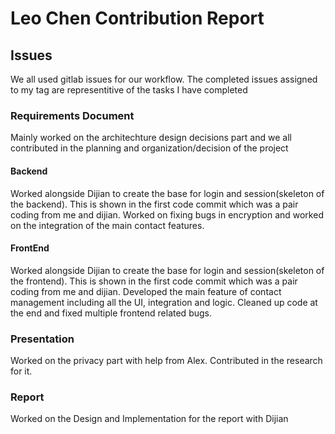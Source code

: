 # Leo Chen Contribution Report

## Issues

We all used gitlab issues for our workflow. The completed issues assigned to my tag are representitive of the tasks I have completed

### Requirements Document

Mainly worked on the architechture design decisions part and we all contributed in the planning and organization/decision of the project

#### Backend

Worked alongside Dijian to create the base for login and session(skeleton of the backend). This is shown in the first code commit which was a pair coding from me and dijian. Worked on fixing bugs in encryption and worked on the integration of the main contact features.

#### FrontEnd

Worked alongside Dijian to create the base for login and session(skeleton of the frontend). This is shown in the first code commit which was a pair coding from me and dijian. Developed the main feature of contact management including all the UI, integration and logic. Cleaned up code at the end and fixed multiple frontend related bugs.


### Presentation

Worked on the privacy part with help from Alex. Contributed in the research for it.


### Report

Worked on the Design and Implementation for the report with Dijian

